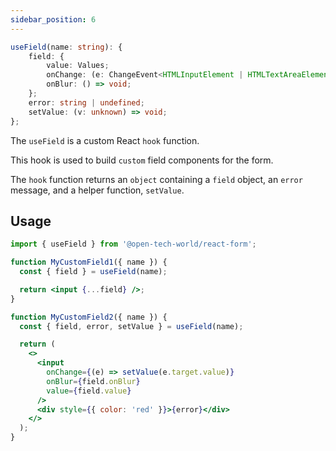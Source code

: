 ```yaml
---
sidebar_position: 6
---
```


```ts
useField(name: string): {
    field: {
        value: Values;
        onChange: (e: ChangeEvent<HTMLInputElement | HTMLTextAreaElement | HTMLSelectElement>) => void;
        onBlur: () => void;
    };
    error: string | undefined;
    setValue: (v: unknown) => void;
};
```

The `useField` is a custom React `hook` function.

This hook is used to build `custom` field components for the form.

The `hook` function returns an `object` containing a `field` object, an `error` message, and a helper function, `setValue`.

## Usage

```jsx
import { useField } from '@open-tech-world/react-form';

function MyCustomField1({ name }) {
  const { field } = useField(name);

  return <input {...field} />;
}

function MyCustomField2({ name }) {
  const { field, error, setValue } = useField(name);

  return (
    <>
      <input
        onChange={(e) => setValue(e.target.value)}
        onBlur={field.onBlur}
        value={field.value}
      />
      <div style={{ color: 'red' }}>{error}</div>
    </>
  );
}
```
